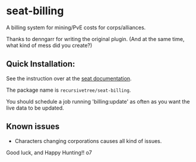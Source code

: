# seat-billing
A billing system for mining/PvE costs for corps/alliances.

Thanks to denngarr for writing the original plugin. (And at the same time, what kind of mess did you create?)

## Quick Installation:

See the instruction over at the [seat documentation](https://eveseat.github.io/docs/community_packages/).

The package name is `recursivetree/seat-billing`.

You should schedule a job running 'billing:update' as often as you want the live data to be updated.

## Known issues
* Characters changing corporations causes all kind of issues.

Good luck, and Happy Hunting!!  o7

